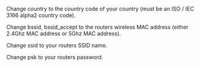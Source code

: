 Change country to the country code of your country (must be an ISO / IEC 3166 alpha2 country code).

Change bssid, bssid_accept to the routers wireless MAC address (either 2.4Ghz MAC address or 5Ghz MAC address).

Change ssid to your routers SSID name.

Change psk to your routers password.
